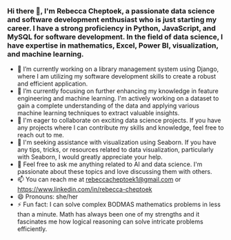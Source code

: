 ### Hi there 👋, I'm Rebecca Cheptoek, a passionate data science and software development enthusiast who is just starting my career. I have a strong proficiency in Python, JavaScript, and MySQL for software development. In the field of data science, I have expertise in mathematics, Excel, Power BI, visualization, and machine learning.

<!--
**Rebeccacheptoek/Rebeccacheptoek** is a ✨ _special_ ✨ repository because its `README.md` (this file) appears on your GitHub profile.

Here are some ideas to get you started: 
-->

- 🔭 I’m currently working on a library management system using Django, where I am utilizing my software development skills to create a robust and efficient application.
- 🌱 I’m currently focusing on further enhancing my knowledge in feature engineering and machine learning. I'm actively working on a dataset to gain a complete understanding of the data and applying various machine learning techniques to extract valuable insights.
- 👯  I'm eager to collaborate on exciting data science projects. If you have any projects where I can contribute my skills and knowledge, feel free to reach out to me.
- 🤔  I'm seeking assistance with visualization using Seaborn. If you have any tips, tricks, or resources related to data visualization, particularly with Seaborn, I would greatly appreciate your help.
- 💬 Feel free to ask me anything related to AI and data science. I'm passionate about these topics and love discussing them with others.
- 📫 You can reach me at rebeccacheptoek1@gmail.com or https://www.linkedin.com/in/rebecca-cheptoek
- 😄 Pronouns: she/her
- ⚡ Fun fact: I can solve complex BODMAS mathematics problems in less than a minute. Math has always been one of my strengths and it fascinates me how logical reasoning can solve intricate problems efficiently.
